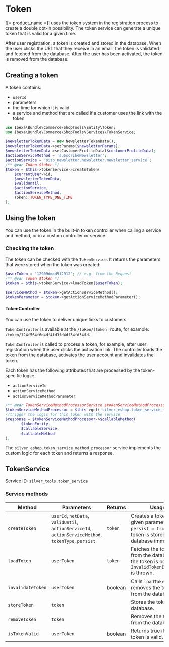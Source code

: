 # Token

[[= product_name =]] uses the token system in the registration process to create a double opt-in possibility.
The token service can generate a unique token that is valid for a given time.

After user registration, a token is created and stored in the database.
When the user clicks the URL that they receive in an email, the token is validated and fetched from the database.
After the user has been activated, the token is removed from the database.

## Creating a token

A token contains:

- `userId`
- parameters 
- the time for which it is valid
- a service and method that are called if a customer uses the link with the token

``` php
use Ibexa\Bundle\Commerce\ShopTools\Entity\Token;
use Ibexa\Bundle\Commerce\ShopTools\Services\TokenService;

$newsletterTokenData = new NewsletterTokenData();
$newsletterTokenData->setParams($newsletterParams);
$newsletterTokenData->setCustomerProfileData($customerProfileData);
$actionServiceMethod = 'subscribeNewsletter';
$actionService = 'siso_newsletter.newsletter.newsletter_service';
/** @var Token $token */
$token = $this->tokenService->createToken(
    $currentUser->id,
    $newsletterTokenData,
    $validUntil,
    $actionService,
    $actionServiceMethod,
    Token::TOKEN_TYPE_ONE_TIME
);
```

## Using the token

You can use the token in the built-in token controller when calling a service and method, or in a custom controller or service.

### Checking the token

The token can be checked with the `TokenService`. It returns the parameters that were stored when the token was created: 

``` php
$userToken = "12909dmsd912912"; // e.g. from the Request
/** @var Token $token */
$token = $this->tokenService->loadToken($userToken);

$serviceMethod = $token->getActionServiceMethod();
$tokenParameter = $token->getActionServiceMethodParameter();
```

#### TokenController

You can use the token to deliver unique links to customers.

`TokenController` is available at the `/token/[token]` route, for example: `/token/124f564f6d4df4fd3fd4df34fd34fd`.

`TokenController` is called to process a token, for example, after user registration when the user clicks the activation link.
The controller loads the token from the database, activates the user account and invalidates the token.

Each token has the following attributes that are processed by the token-specific logic:

- `actionServiceId`
- `actionServiceMethod`
- `actionServiceMethodParameter`

``` php
/** @var TokenServiceMethodProcessorService $tokenServiceMethodProcessor */
$tokenServiceMethodProcessor = $this->get('silver_eshop.token_service_method_processor');
//trigger the logic for this token with the service
$response = $tokenServiceMethodProcessor->$callableMethod(
       $tokenEntity,
       $callableService,
       $callableMethod
);
```

The `silver_eshop.token_service_method_processor` service implements the custom logic for each token and returns a response.

## TokenService

Service ID: `silver_tools.token_service`

### Service methods

|Method|Parameters|Returns|Usage|
|--- |--- |--- |--- |
|`createToken`|`userId`, `netData`, `validUntil`, `actionServiceId`, `actionServiceMethod`, `tokenType`, `persist`|`token`|Creates a token with given parameters. If `persist = true`, the token is stored in the database immediately.|
|`loadToken`|`userToken`|`token`|Fetches the token from the database. If the token is not valid, `InvalidTokenException` is thrown.|
|`invalidateToken`|`userToken`|boolean|Calls `loadToken()` and removes the token from the database.|
|`storeToken`|`token`||Stores the token in the database.|
|`removeToken`|`token`||Removes the token from the database.|
|`isTokenValid`|`userToken`|boolean|Returns true if the token is valid.|
